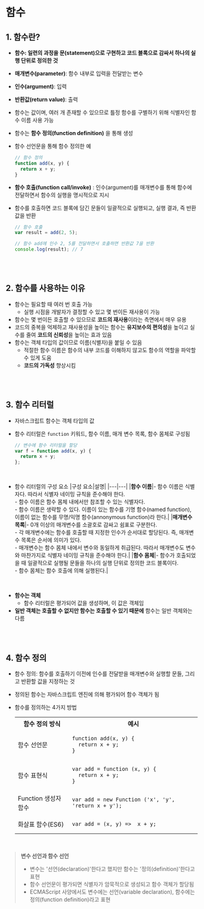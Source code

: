 # 함수

## 1. 함수란?

- **함수: 일련의 과정을 문(statement)으로 구현하고 코드 블록으로 감싸서 하나의 실행 단위로 정의한 것**
- **매개변수(parameter)**: 함수 내부로 입력을 전달받는 변수
- **인수(argument)**: 입력
- **반환값(return value)**: 출력
- 함수는 값이며, 여러 개 존재할 수 있으므로 틀정 함수를 구별하기 위해 식별자인 함수 이름 사용 가능
- 함수는 **함수 정의(function definition)** 을 통해 생성
- 함수 선언문을 통해 함수 정의한 예

  ```javascript
  // 함수 정의
  function add(x, y) {
    return x + y;
  }
  ```

- **함수 호출(function call/invoke)** : 인수(argument)를 매개변수를 통해 함수에 전달하면서 함수의 실행을 명시적으로 지시
- 함수를 호출하면 코드 블록에 담긴 문들이 일괄적으로 실행되고, 실행 결과, 즉 반환값을 반환

  ```javascript
  // 함수 호출
  var result = add(2, 5);

  // 함수 add에 인수 2, 5를 전달하면서 호출하면 반환값 7을 반환
  console.log(result); // 7
  ```

<br/><br/>

## 2. 함수를 사용하는 이유

- 함수는 필요할 때 여러 번 호출 가능
  - 실행 시점을 개발자가 결정할 수 있고 몇 번이든 재사용이 가능
- 함수는 몇 번이든 호출할 수 있으므로 **코드의 재사용**이라는 측면에서 매우 유용
- 코드의 중복을 억제하고 재사용성을 높이는 함수는 **유지보수의 편의성**을 높이고 실수를 줄여 **코드의 신뢰성**을 높이는 효과 있음
- 함수는 객체 타입의 값이므로 이름(식별자)을 붙일 수 있음
  - 적절한 함수 이름은 함수의 내부 코드를 이해하지 않고도 함수의 역할을 파악할 수 있게 도움
  - **코드의 가독성** 향상시킴

<br/><br/>

## 3. 함수 리터럴

- 자바스크립트 함수는 객체 타입의 값
- 함수 리터럴은 `function` 키워드, 함수 이름, 매개 변수 목록, 함수 몸체로 구성됨

  ```javascript
  // 변수에 함수 리터럴을 할당
  var f = function add(x, y) {
    return x + y;
  };
  ```

<br/>

- 함수 리터럴의 구성 요소
  |구성 요소|설명|
  |---|---|
  |**함수 이름**|- 함수 이름은 식별자다. 따라서 식별자 네이밍 규칙을 준수해야 한다.<br/> - 함수 이름은 함수 몸체 내에서만 참조할 수 있는 식별자다. <br> - 함수 이름은 생략할 수 있다. 이름이 있는 함수를 기명 함수(named function), 이름이 없는 함수를 무명/익명 함수(annonymous function)라 한다.|
  |**매개변수 목록**|- 0개 이상의 매개변수를 소괄호로 감싸고 쉼표로 구분한다. <br> - 각 매개변수에는 함수를 호출할 때 지정한 인수가 순서대로 할당된다. 즉, 매개변수 목록은 순서에 의미가 있다. <br> - 매개변수는 함수 몸체 내에서 변수와 동일하게 취급된다. 따라서 매개변수도 변수와 마찬가지로 식별자 네이밍 규칙을 준수해야 한다.|
  |**함수 몸체**|- 함수가 호출되었을 때 일괄적으로 실행될 문들을 하나의 실행 단위로 정의한 코드 블록이다. <br> - 함수 몸체는 함수 호출에 의해 실행된다.|

<br/>

- **함수는 객체**
  - 함수 리터럴은 평가되어 값을 생성하며, 이 값은 객체임
- **일반 객체는 호출할 수 없지만 함수는 호출할 수 있기 때문에** 함수는 일반 객체와는 다름

<br/><br/>

## 4. 함수 정의

- 함수 정의: 함수를 호출하기 이전에 인수를 전달받을 매개변수와 실행할 문들, 그리고 반환할 값을 지정하는 것
- 정의된 함수는 자바스크립트 엔진에 의해 평가되어 함수 객체가 됨
- 함수를 정의하는 4가지 방법
  <table>
    <th>함수 정의 방식</th>
    <th>예시</th>
    <tr>
      <td>함수 선언문</td>
      <td>

      function add(x, y) {
        return x + y;
      }

  </td>
    </tr>
    <tr>
    <td>함수 표현식</td>
    <td>

      var add = function (x, y) {
        return x + y;
      }

    </td>
    </tr>
    <tr>
    <td>Function 생성자 함수</td>
    <td>

      var add = new Function ('x', 'y', 'return x + y');

    </td>
    </tr>
    <tr>
    <td>화살표 함수(ES6)</td>
    <td>

      var add = (x, y) =>  x + y;

    </td>
    </tr>
  </table>

<br/>

> **변수 선언과 함수 선언**
>
> - 변수는 '선언(declaration)'한다고 했지만 함수는 '정의(definition)'한다고 표현
> - 함수 선언문이 평가되면 식별자가 암묵적으로 생성되고 함수 객체가 할당됨
> - ECMAScript 사양에서도 변수에는 선언(variable declaration), 함수에는 정의(function definition)라고 표현
